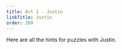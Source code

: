 ```yaml
---
title: Act 1 - Justin
linkTitle: Justin
order: 200
---
```


Here are all the hints for puzzles with Justin.
